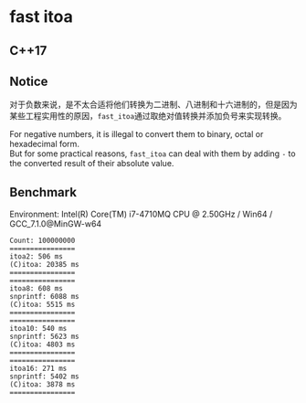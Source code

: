 # fast itoa

## C++17

## Notice

对于负数来说，是不太合适将他们转换为二进制、八进制和十六进制的，但是因为某些工程实用性的原因，`fast_itoa`通过取绝对值转换并添加负号来实现转换。  

For negative numbers, it is illegal to convert them to binary, octal or hexadecimal form.  
But for some practical reasons, `fast_itoa` can deal with them by adding `-` to the converted result of their absolute value.

## Benchmark

Environment: Intel(R) Core(TM) i7-4710MQ CPU @ 2.50GHz / Win64 / GCC_7.1.0@MinGW-w64

```
Count: 100000000
================
itoa2: 506 ms
(C)itoa: 20385 ms
================
================
itoa8: 608 ms
snprintf: 6088 ms
(C)itoa: 5515 ms
================
================
itoa10: 540 ms
snprintf: 5623 ms
(C)itoa: 4803 ms
================
================
itoa16: 271 ms
snprintf: 5402 ms
(C)itoa: 3878 ms
================
```